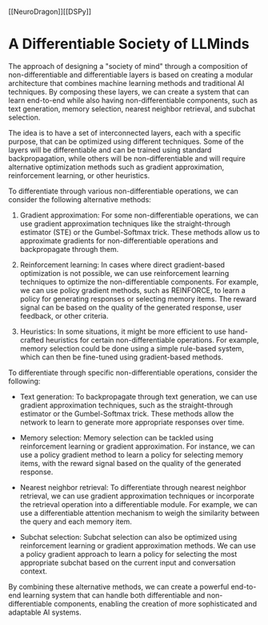 [[NeuroDragon]][[DSPy]]
# A Differentiable Society of LLMinds

The approach of designing a "society of mind" through a composition of non-differentiable and differentiable layers is based on creating a modular architecture that combines machine learning methods and traditional AI techniques. By composing these layers, we can create a system that can learn end-to-end while also having non-differentiable components, such as text generation, memory selection, nearest neighbor retrieval, and subchat selection.

The idea is to have a set of interconnected layers, each with a specific purpose, that can be optimized using different techniques. Some of the layers will be differentiable and can be trained using standard backpropagation, while others will be non-differentiable and will require alternative optimization methods such as gradient approximation, reinforcement learning, or other heuristics.

To differentiate through various non-differentiable operations, we can consider the following alternative methods:

1. Gradient approximation: For some non-differentiable operations, we can use gradient approximation techniques like the straight-through estimator (STE) or the Gumbel-Softmax trick. These methods allow us to approximate gradients for non-differentiable operations and backpropagate through them.

2. Reinforcement learning: In cases where direct gradient-based optimization is not possible, we can use reinforcement learning techniques to optimize the non-differentiable components. For example, we can use policy gradient methods, such as REINFORCE, to learn a policy for generating responses or selecting memory items. The reward signal can be based on the quality of the generated response, user feedback, or other criteria.

3. Heuristics: In some situations, it might be more efficient to use hand-crafted heuristics for certain non-differentiable operations. For example, memory selection could be done using a simple rule-based system, which can then be fine-tuned using gradient-based methods.

To differentiate through specific non-differentiable operations, consider the following:

- Text generation: To backpropagate through text generation, we can use gradient approximation techniques, such as the straight-through estimator or the Gumbel-Softmax trick. These methods allow the network to learn to generate more appropriate responses over time.

- Memory selection: Memory selection can be tackled using reinforcement learning or gradient approximation. For instance, we can use a policy gradient method to learn a policy for selecting memory items, with the reward signal based on the quality of the generated response.

- Nearest neighbor retrieval: To differentiate through nearest neighbor retrieval, we can use gradient approximation techniques or incorporate the retrieval operation into a differentiable module. For example, we can use a differentiable attention mechanism to weigh the similarity between the query and each memory item.

- Subchat selection: Subchat selection can also be optimized using reinforcement learning or gradient approximation methods. We can use a policy gradient approach to learn a policy for selecting the most appropriate subchat based on the current input and conversation context.

By combining these alternative methods, we can create a powerful end-to-end learning system that can handle both differentiable and non-differentiable components, enabling the creation of more sophisticated and adaptable AI systems.